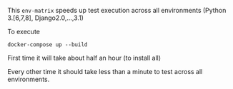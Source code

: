 This `env-matrix` speeds up test execution across all environments (Python 3.[6,7,8],  Django2.0,...,3.1)

To execute

`docker-compose up --build`

First time it will take about half an hour (to install all)

Every other time it should take less than a minute to test across all environments.
